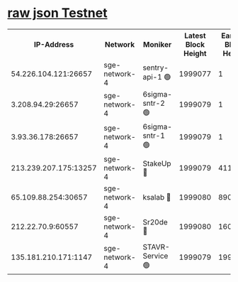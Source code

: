 
[raw json Testnet](https://rpc-check.sget.stavr.tech/sget/rpc-sget-result.json)
=


<table><tr><th>IP-Address</th><th>Network</th><th>Moniker</th><th>Latest Block Height</th><th>Earliest Block Height</th><th>Catching Up</th><th>Tx Index</th><th>Voting Power</th><th>Scan Time</th></tr><tr><td>54.226.104.121:26657</td><td>sge-network-4</td><td>sentry-api-1 🟢</td><td>1999077</td><td>1</td><td>False</td><td>on</td><td>0</td><td>2024-03-14T03:39:16.710594586UTC</td></tr><tr><td>3.208.94.29:26657</td><td>sge-network-4</td><td>6sigma-sntr-2 🟢</td><td>1999079</td><td>1</td><td>False</td><td>on</td><td>0</td><td>2024-03-14T03:39:27.975762056UTC</td></tr><tr><td>3.93.36.178:26657</td><td>sge-network-4</td><td>6sigma-sntr-1 🟢</td><td>1999079</td><td>1</td><td>False</td><td>on</td><td>0</td><td>2024-03-14T03:39:30.608643801UTC</td></tr><tr><td>213.239.207.175:13257</td><td>sge-network-4</td><td>StakeUp 🔴</td><td>1999079</td><td>411001</td><td>False</td><td>off</td><td>100</td><td>2024-03-14T03:39:25.065838242UTC</td></tr><tr><td>65.109.88.254:30657</td><td>sge-network-4</td><td>ksalab 🔴</td><td>1999080</td><td>890001</td><td>False</td><td>on</td><td>3167</td><td>2024-03-14T03:39:32.939074228UTC</td></tr><tr><td>212.22.70.9:60557</td><td>sge-network-4</td><td>Sr20de 🔴</td><td>1999080</td><td>1608978</td><td>False</td><td>on</td><td>133</td><td>2024-03-14T03:39:35.353149375UTC</td></tr><tr><td>135.181.210.171:1147</td><td>sge-network-4</td><td>STAVR-Service 🟢</td><td>1999079</td><td>1998001</td><td>False</td><td>on</td><td>0</td><td>2024-03-14T03:39:25.347827642UTC</td></tr></table>
